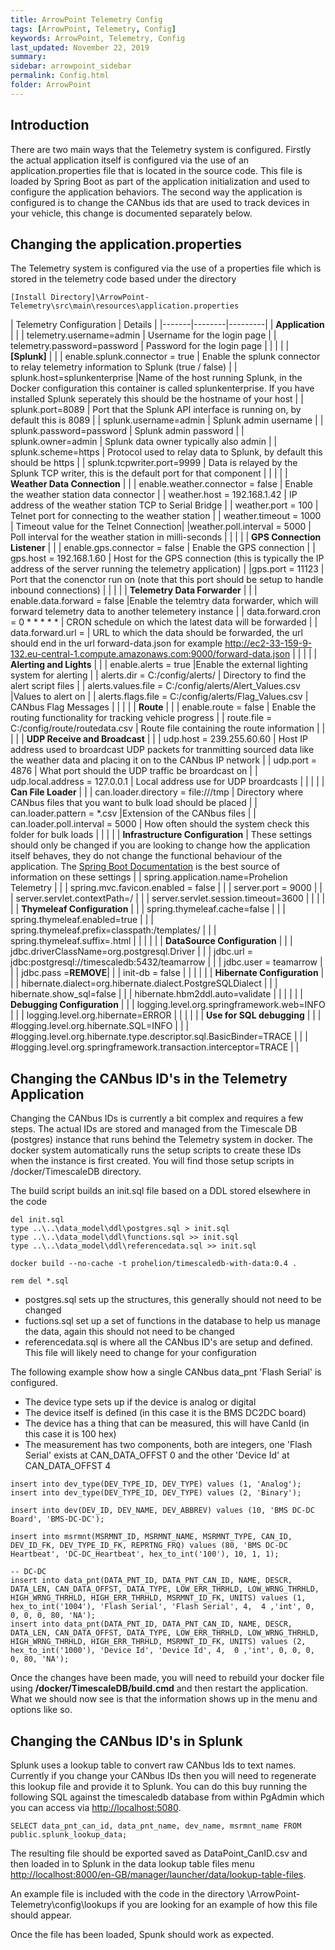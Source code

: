 ```yaml
---
title: ArrowPoint Telemetry Config
tags: [ArrowPoint, Telemetry, Config]
keywords: ArrowPoint, Telemetry, Config
last_updated: November 22, 2019
summary:
sidebar: arrowpoint_sidebar
permalink: Config.html
folder: ArrowPoint
---
```


## Introduction
There are two main ways that the Telemetry system is configured. Firstly the actual application itself is configured via the use of an application.properties file that is located in the source code. This file is loaded by Spring Boot as part of the application initialization and used to configure the application behaviors. The second way the application is configured is to change the CANbus ids that are used to track devices in your vehicle, this change is documented separately below.


## Changing the application.properties
The Telemetry system is configured via the use of a properties file which is stored in the telemetry code based under the directory
```
[Install Directory]\ArrowPoint-Telemetry\src\main\resources\application.properties
```


| Telemetry Configuration | Details | 
|-------|--------|---------|
| **Application** | |
| telemetry.username=admin | Username for the login page |
| telemetry.password=password | Password for the login page |
| | |
| **[Splunk]** | |
| enable.splunk.connector = true | Enable the splunk connector to relay telemetry information to Splunk (true / false) |
| splunk.host=splunkenterprise |Name of the host running Splunk, in the Docker configuration this container is called splunkenterprise. If you have installed Splunk seperately this should be the hostname of your host |
| splunk.port=8089 | Port that the Splunk API interface is running on, by default this is 8089 |
| splunk.username=admin | Splunk admin username |
| splunk.password=password | Splunk admin password |
| splunk.owner=admin | Splunk data owner typically also admin |
| splunk.scheme=https | Protocol used to relay data to Splunk, by default this should be https |
| splunk.tcpwriter.port=9999 | Data is relayed by the Splunk TCP writer, this is the default port for that component |
| | |
| **Weather Data Connection** | |
| enable.weather.connector = false | Enable the weather station data connector |
| weather.host = 192.168.1.42 | IP address of the weather station TCP to Serial Bridge |
| weather.port = 100 | Telnet port for connecting to the weather station |
|  weather.timeout = 1000 |  Timeout value for the Telnet Connection|
|weather.poll.interval = 5000 | Poll interval for the weather station in milli-seconds |
| | |
| **GPS Connection Listener** | |
| enable.gps.connector = false | Enable the GPS connection |
| gps.host = 192.168.1.60 | Host for the GPS connection (this is typically the IP address of the server running the telemetry application) |
|gps.port = 11123 | Port that the conenctor run on (note that this port should be setup to handle inbound connections) |
| | |
| **Telemetry Data Forwarder** | |
| enable.data.forward = false |Enable the telemtry data forwarder, which will forward telemetry data to another telemetery instance |
| data.forward.cron = 0 * * * * * | CRON schedule on which the latest data will be forwarded |
| data.forward.url = | URL to which the data should be forwarded, the url should end in the url forward-data.json for example http://ec2-33-159-9-132.eu-central-1.compute.amazonaws.com:9000/forward-data.json |
| | |
| **Alerting and Lights** | |
| enable.alerts = true |Enable the external lighting system for alerting |
| alerts.dir = C:/config/alerts/ | Directory to find the alert script files |
| alerts.values.file = C:/config/alerts/Alert_Values.csv |Values to alert on |
| alerts.flags.file = C:/config/alerts/Flag_Values.csv | CANbus Flag Messages |
| | |
| **Route** | |
| enable.route = false | Enable the routing functionality for tracking vehicle progress |
| route.file = C:/config/route/routedata.csv | Route file containing the route information |
| | |
| **UDP Receive and Broadcast** | |
| udp.host = 239.255.60.60 | Host IP address used to broardcast UDP packets for tranmitting sourced data like the weather data and placing it on to the CANbus IP network |
| udp.port = 4876 | What port should the UDP traffic be broardcast on |
| udp.local.address = 127.0.0.1 | Local address use for UDP broardcasts |
| | |
| **Can File Loader** | |
| can.loader.directory = file:///tmp | Directory where CANbus files that you want to bulk load should be placed |
| can.loader.pattern = *.csv |Extension of the CANbus files |
| can.loader.poll.interval = 5000 | How often should the system check this folder for bulk loads |
| | |
| **Infrastructure Configuration** | These settings should only be changed if you are looking to change how the application itself behaves, they do not change the functional behaviour of the application. The [Spring Boot Documentation](https://docs.spring.io/spring-boot/docs/current/reference/html/appendix-application-properties.html) is the best source of information on these settings |
| spring.application.name=Prohelion Telemetry |  |
| spring.mvc.favicon.enabled = false |  |
| server.port = 9000 |  |
| server.servlet.contextPath=/ |  |
| server.servlet.session.timeout=3600 |  |
| | |
| **Thymeleaf Configuration** |  |
| spring.thymeleaf.cache=false |  |
| spring.thymeleaf.enabled=true |  |
| spring.thymeleaf.prefix=classpath:/templates/ |  |
| spring.thymeleaf.suffix=.html |  |
| | |
| **DataSource Configuration** |  |
| jdbc.driverClassName=org.postgresql.Driver |  |
| jdbc.url = jdbc:postgresql://timescaledb:5432/teamarrow |  |
| jdbc.user = teamarrow |  |
| jdbc.pass =**REMOVE**|  |
| init-db = false |  |
| | |
| **Hibernate Configuration** |  |
| hibernate.dialect=org.hibernate.dialect.PostgreSQLDialect |  |
| hibernate.show_sql=false |  |
| hibernate.hbm2ddl.auto=validate |  |
| | |
| **Debugging Configuration** |  |
| logging.level.org.springframework.web=INFO |  |
| logging.level.org.hibernate=ERROR |  |
| | |
| **Use for SQL debugging** |  |
| #logging.level.org.hibernate.SQL=INFO |  |
| #logging.level.org.hibernate.type.descriptor.sql.BasicBinder=TRACE |  |
| #logging.level.org.springframework.transaction.interceptor=TRACE |  |

## Changing the CANbus ID's in the Telemetry Application
Changing the CANbus IDs is currently a bit complex and requires a few steps. The actual IDs are stored and managed from the Timescale DB (postgres) instance that runs behind the Telemetry system in docker. The docker system automatically runs the setup scripts to create these IDs when the instance is first created. You will find those setup scripts in /docker/TimescaleDB directory.

The build script builds an init.sql file based on a DDL stored elsewhere in the code
```
del init.sql
type ..\..\data_model\ddl\postgres.sql > init.sql
type ..\..\data_model\ddl\functions.sql >> init.sql
type ..\..\data_model\ddl\referencedata.sql >> init.sql

docker build --no-cache -t prohelion/timescaledb-with-data:0.4 .

rem del *.sql
```

*  postgres.sql sets up the structures, this generally should not need to be changed
*  fuctions.sql set up a set of functions in the database to help us manage the data, again this should not need to be changed
*  referencedata.sql is where all the CANbus ID's are setup and defined. This file will likely need to change for your configuration

The following example show how a single CANbus data_pnt 'Flash Serial' is configured.
*  The device type sets up if the device is analog or digital
*  The device itself is defined (in this case it is the BMS DC2DC board)
*  The device has a thing that can be measured, this will have CanId (in this case it is 100 hex)
*  The measurement has two components, both are integers, one 'Flash Serial' exists at CAN_DATA_OFFST 0 and the other 'Device Id' at CAN_DATA_OFFST 4

```
insert into dev_type(DEV_TYPE_ID, DEV_TYPE) values (1, 'Analog');
insert into dev_type(DEV_TYPE_ID, DEV_TYPE) values (2, 'Binary');

insert into dev(DEV_ID, DEV_NAME, DEV_ABBREV) values (10, 'BMS DC-DC Board', 'BMS-DC-DC');

insert into msrmnt(MSRMNT_ID, MSRMNT_NAME, MSRMNT_TYPE, CAN_ID, DEV_ID_FK, DEV_TYPE_ID_FK, REPRTNG_FRQ) values (80, 'BMS DC-DC Heartbeat', 'DC-DC_Heartbeat', hex_to_int('100'), 10, 1, 1);

-- DC-DC
insert into data_pnt(DATA_PNT_ID, DATA_PNT_CAN_ID, NAME, DESCR, DATA_LEN, CAN_DATA_OFFST, DATA_TYPE, LOW_ERR_THRHLD, LOW_WRNG_THRHLD, HIGH_WRNG_THRHLD, HIGH_ERR_THRHLD, MSRMNT_ID_FK, UNITS) values (1, hex_to_int('1004'), 'Flash Serial', 'Flash Serial', 4,  4 ,'int', 0, 0, 0, 0, 80, 'NA');
insert into data_pnt(DATA_PNT_ID, DATA_PNT_CAN_ID, NAME, DESCR, DATA_LEN, CAN_DATA_OFFST, DATA_TYPE, LOW_ERR_THRHLD, LOW_WRNG_THRHLD, HIGH_WRNG_THRHLD, HIGH_ERR_THRHLD, MSRMNT_ID_FK, UNITS) values (2, hex_to_int('1000'), 'Device Id', 'Device Id', 4,  0 ,'int', 0, 0, 0, 0, 80, 'NA');
```

Once the changes have been made, you will need to rebuild your docker file using **/docker/TimescaleDB/build.cmd** and then restart the application. What we should now see is that the information shows up in the menu and options like so.

## Changing the CANbus ID's in Splunk
Splunk uses a lookup table to convert raw CANbus Ids to text names. Currently if you change your CANbus IDs then you will need to regenerate this lookup file and provide it to Splunk. You can do this buy running the following SQL against the timescaledb database from within PgAdmin which you can access via [http://localhost:5080](http://localhost:5080).

```
SELECT data_pnt_can_id, data_pnt_name, dev_name, msrmnt_name FROM public.splunk_lookup_data;
```

The resulting file should be exported saved as DataPoint_CanID.csv and then loaded in to Splunk in the data lookup table files menu [http://localhost:8000/en-GB/manager/launcher/data/lookup-table-files](http://localhost:8000/en-GB/manager/launcher/data/lookup-table-files).

An example file is included with the code in the directory \ArrowPoint-Telemetry\config\lookups if you are looking for an example of how this file should appear.

Once the file has been loaded, Spunk should work as expected.


